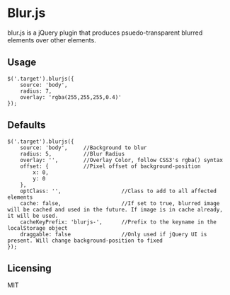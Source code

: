 # Blur.js

blur.js is a jQuery plugin that produces psuedo-transparent blurred elements over other elements.


## Usage

````
$('.target').blurjs({
	source: 'body',
	radius: 7,
	overlay: 'rgba(255,255,255,0.4)'
});
````

## Defaults

````
$('.target').blurjs({
	source: 'body',		//Background to blur
	radius: 5,			//Blur Radius
	overlay: '',		//Overlay Color, follow CSS3's rgba() syntax
	offset: {			//Pixel offset of background-position
		x: 0,
		y: 0
	},
	optClass: '',					//Class to add to all affected elements
	cache: false,					//If set to true, blurred image will be cached and used in the future. If image is in cache already, it will be used.
	cacheKeyPrefix: 'blurjs-',		//Prefix to the keyname in the localStorage object
	draggable: false				//Only used if jQuery UI is present. Will change background-position to fixed
});
````

## Licensing
MIT

